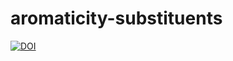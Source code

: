 # aromaticity-substituents

[![DOI](https://zenodo.org/badge/972076295.svg)](https://doi.org/10.5281/zenodo.15276210)
